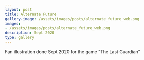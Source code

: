 ```yaml
---
layout: post
title: Alternate Future
gallery-image: /assets/images/posts/alternate_future_web.png
images: 
- /assets/images/posts/alternate_future_web.png
description: Sept 2020
type: gallery
---
```


Fan illustration done Sept 2020 for the game "The Last Guardian"
